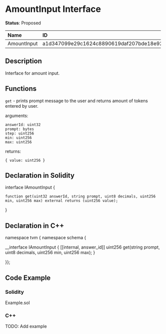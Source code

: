 
# AmountInput Interface

**Status**: Proposed

| Name        | ID                                                                |
| :---------- | :---------------------------------------------------------------- |
| AmountInput | a1d347099e29c1624c8890619daf207bde18e92df5220a54bcc6d858309ece84  |


## Description

Interface for amount input.

## Functions

`get` - prints prompt message to the user and returns amount of tokens entered by user.

arguments:

	answerId: uint32
    prompt: bytes
    step: uint256
	min: uint256
	max: uint256

returns:

	{ value: uint256 }

## Declaration in Solidity

interface IAmountInput {

	function get(uint32 answerId, string prompt, uint8 decimals, uint256 min, uint256 max) external returns (uint256 value);

}

## Declaration in C++

namespace tvm { namespace schema {

__interface IAmountInput {
	[[internal, answer_id]]
	uint256 get(string prompt, uint8 decimals, uint256 min, uint256 max);
}

}};

## Code Example

### Solidity

Example.sol

### C++

TODO: Add example
